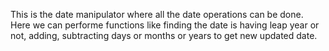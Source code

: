 This is the date manipulator where all the date operations can be done.
Here we can performe functions  like finding the date is having leap year or not, adding, subtracting days or months or years to get new updated date.
